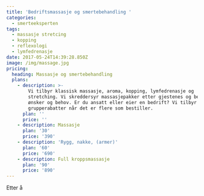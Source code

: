 ```yaml
---
title: 'Bedriftsmassasje og smertebehandling '
categories:
  - smerteeksperten
tags:
  - massasje stretcing
  - kopping
  - reflexologi
  - lymfedrenasje
date: 2017-05-24T14:39:28.850Z
image: /img/massage.jpg
pricing:
  heading: Massasje og smertebehandling
  plans:
    - description: >-
        Vi tilbyr klassisk massasje, aroma, kopping, lymfedrenasje og
        stretching. Vi skreddersyr massasjepakker etter gjestenes og bedriftenes
        ønsker og behov. Er du ansatt eller eier en bedrift? Vi tilbyr
        grupperabatter når det er flere som bestiller. 
      plan: ''
      price: ''
    - description: Massasje
      plan: '30'
      price: '390'
    - description: 'Rygg, nakke, (armer)'
      plan: '60'
      price: '690'
    - description: Full kroppsmassasje
      plan: '90'
      price: '890'
---
```

Etter å


